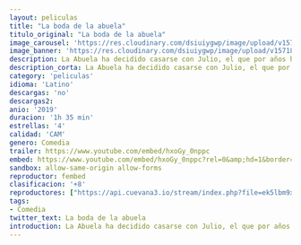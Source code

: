 ```yaml
---
layout: peliculas
title: "La boda de la abuela"
titulo_original: "La boda de la abuela"
image_carousel: 'https://res.cloudinary.com/dsiuiygwp/image/upload/v1571886957/boda-abuela-min_alplnm.jpg'
image_banner: 'https://res.cloudinary.com/dsiuiygwp/image/upload/v1571886962/maxresdefault_5_-min_d8rorn.jpg'
description: La Abuela ha decidido casarse con Julio, el que por años ha sido el cuidador de su casa en Cuernavaca. Aunque no están muy de acuerdo con la situación, las familias de ambos se reúnen durante un fin de semana para celebrar el matrimonio. A pesar de sus múltiples diferencias, todos tratan de llevar la fiesta en paz, pero esto resulta mucho más complicado de lo que parece. La boda de la Abuela peligra por culpa de sus nietos y solo ellos pueden hacer que tenga un final feliz. Secuela de la película de 2015 El cumple de la abuela.
description_corta: La Abuela ha decidido casarse con Julio, el que por años ha sido el cuidador de su casa en Cuernavaca. Aunque no están muy de acuerdo con la situación, las familias de ambos se reúnen durante un fin de semana para celebrar el matrimonio. A pesar de sus múltiples diferencias, todos tratan...
category: 'peliculas'
idioma: 'Latino'
descargas: 'no'
descargas2:
anio: '2019'
duracion: '1h 35 min'
estrellas: '4'
calidad: 'CAM'
genero: Comedia
trailer: https://www.youtube.com/embed/hxoGy_0nppc
embed: https://www.youtube.com/embed/hxoGy_0nppc?rel=0&amp;hd=1&border=0&wmode=opaque&enablejsapi=1&modestbranding=1&controls=1&showinfo=1
sandbox: allow-same-origin allow-forms
reproductor: fembed
clasificacion: '+8'
reproductores: ["https://api.cuevana3.io/stream/index.php?file=ek5lbm9xYWNrS0xYMTZLa2xNbkdvY3ZTb3BtZng4TGp6ZFpobGFMUGtOVFYySmlocU5XTzJkRE1tcHFuajVPb2w1eGphMkhEMGVQWDA2S21ZY1hRNEpQWHAycGpsSk9zbEplU2ZuUzJ3TWUza2FDaVp3PT0","https://feurl.com/v/58k8ehdqdq65yy2","https://www.fembed.com/v/nry5ms2626gejxw"]
tags:
- Comedia
twitter_text: La boda de la abuela
introduction: La Abuela ha decidido casarse con Julio, el que por años ha sido el cuidador de su casa en Cuernavaca. Aunque no están muy de acuerdo con la situación, las familias de ambos se reúnen durante un fin de semana para celebrar el matrimonio. A pesar de sus múltiples diferencias, todos tratan
---
```













